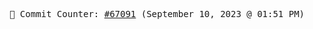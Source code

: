 <p align="center">
    <samp>
        📮 Commit Counter: <a href="https://github.com/Javascript-void0/Javascript-void0/commits/main">#67091</a> (September 10, 2023 @ 01:51 PM)
    </samp>
</p>